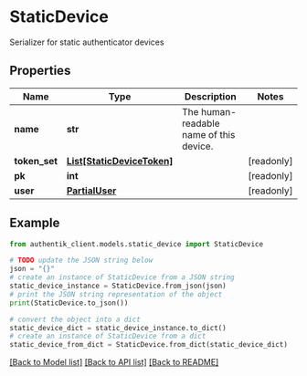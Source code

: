 # StaticDevice

Serializer for static authenticator devices

## Properties

Name | Type | Description | Notes
------------ | ------------- | ------------- | -------------
**name** | **str** | The human-readable name of this device. | 
**token_set** | [**List[StaticDeviceToken]**](StaticDeviceToken.md) |  | [readonly] 
**pk** | **int** |  | [readonly] 
**user** | [**PartialUser**](PartialUser.md) |  | [readonly] 

## Example

```python
from authentik_client.models.static_device import StaticDevice

# TODO update the JSON string below
json = "{}"
# create an instance of StaticDevice from a JSON string
static_device_instance = StaticDevice.from_json(json)
# print the JSON string representation of the object
print(StaticDevice.to_json())

# convert the object into a dict
static_device_dict = static_device_instance.to_dict()
# create an instance of StaticDevice from a dict
static_device_from_dict = StaticDevice.from_dict(static_device_dict)
```
[[Back to Model list]](../README.md#documentation-for-models) [[Back to API list]](../README.md#documentation-for-api-endpoints) [[Back to README]](../README.md)


